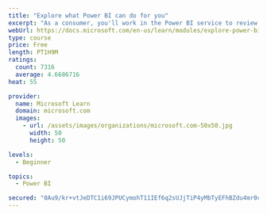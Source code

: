 ```yaml
---
title: "Explore what Power BI can do for you"
excerpt: "As a consumer, you'll work in the Power BI service to review and interact with content that has been shared with you. This module provides the foundational information that you need to work effectively in the Power BI service."
webUrl: https://docs.microsoft.com/en-us/learn/modules/explore-power-bi-service/
type: course
price: Free
length: PT1H9M
ratings:
  count: 7316
  average: 4.6686716
heat: 55

provider:
  name: Microsoft Learn
  domain: microsoft.com
  images:
    - url: /assets/images/organizations/microsoft.com-50x50.jpg
      width: 50
      height: 50

levels:
  - Beginner

topics:
  - Power BI

secured: "0Au9/kr+vtJeDTC1i69JPUCymohT11IEf6q2sUJjTiP4yMbTyEFhBZdu4mr0cYtESztAK8u9XTqrp7Zs7SZ+HVlLVtnsH+3u9RF5suQikop6GbmJlT9WmZyku6BfSr/oMsju5H81NR+YXuyhkCnW+eR5cQoRQark72qBnzCu8Fv5JycxKi+xi2whbjPImMwG6H2WHzIPXj4WTxh+uWjajXW2eT8npwXX2W0+s6AOoEmX9N6FYtEKdhUr1nBKrKKwA7pvQQflpSSn2P6Gt8GTAGzbq+x3/Lf4jqNREQWpyoDl+XTW9zDvrKjeH1qlOl4nLxLQurZmpv6Fp6cXkYep+3xxwph0PuJAzYv31emqQc5RjHUtCu2UZxmaYcEql63vw203aS02euVTzDrHQRzLFWqA+tz2gGdENb+mAEJz7LY=;9ZHxS1rdCFXWuNgu0mXBDQ=="
---
```


